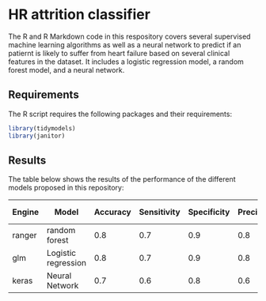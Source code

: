 # HR attrition classifier

The R and R Markdown code in this respository covers several supervised machine learning algorithms as well as a neural network to predict if an patiernt is likely to suffer from heart failure based on several clinical features in the dataset. It includes a logistic regression model, a random forest model, and a neural network.

## Requirements

The R script requires the following packages and their requirements:

```r
library(tidymodels)
library(janitor)
```

## Results

The table below shows the results of the performance of the different models proposed in this repository:

| Engine        | Model                         | Accuracy            | Sensitivity | Specificity | Precision | Recall | F Measure |
| ------------- | ----------------------------- | ------------------- | ----------- | ----------- | --------- | ------ | --------- |
| ranger        | random forest                 | 0.8                 | 0.7         | 0.9         | 0.8       | 0.8    | 0.7       |
| glm           | Logistic regression           | 0.8                 | 0.7         | 0.9         | 0.8       | 0.8    | 0.7       |
| keras         | Neural Network                | 0.7                 | 0.6         | 0.8         | 0.6       | 0.6    | 0.6       |
